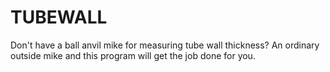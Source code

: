 ﻿# TUBEWALL
Don't have a ball anvil mike for measuring tube wall thickness? An ordinary outside mike and this program will get the job done for you.

